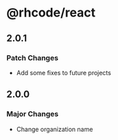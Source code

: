 # @rhcode/react

## 2.0.1

### Patch Changes

- Add some fixes to future projects

## 2.0.0

### Major Changes

- Change organization name
